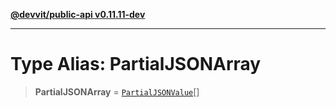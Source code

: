 [**@devvit/public-api v0.11.11-dev**](../README.md)

---

# Type Alias: PartialJSONArray

> **PartialJSONArray** = [`PartialJSONValue`](PartialJSONValue.md)[]
